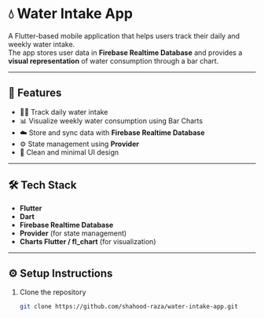 # 💧 Water Intake App

A Flutter-based mobile application that helps users track their daily and weekly water intake.  
The app stores user data in **Firebase Realtime Database** and provides a **visual representation** of water consumption through a bar chart.  

---

## 🚀 Features

- 🧍‍♂️ Track daily water intake  
- 📊 Visualize weekly water consumption using Bar Charts  
- ☁️ Store and sync data with **Firebase Realtime Database**  
- ⚙️ State management using **Provider**  
- 💎 Clean and minimal UI design  

---

## 🛠️ Tech Stack

- **Flutter**  
- **Dart**  
- **Firebase Realtime Database**  
- **Provider** (for state management)  
- **Charts Flutter / fl_chart** (for visualization)

---

## ⚙️ Setup Instructions

1. Clone the repository  
   ```bash
   git clone https://github.com/shahood-raza/water-intake-app.git

